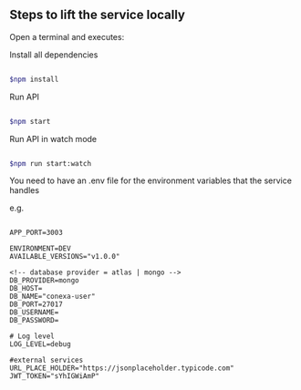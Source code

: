 ## Steps to lift the service locally


Open a terminal and executes:

Install all dependencies

  ```sh

  $npm install
  
  ```

Run API

  ```sh

  $npm start

  ```

Run API in watch mode

  ```sh

  $npm run start:watch

  ```
You need to have an .env file for the environment variables that the service handles

e.g.

```dotenv

APP_PORT=3003

ENVIRONMENT=DEV
AVAILABLE_VERSIONS="v1.0.0"

<!-- database provider = atlas | mongo -->
DB_PROVIDER=mongo
DB_HOST=
DB_NAME="conexa-user"
DB_PORT=27017
DB_USERNAME=
DB_PASSWORD=

# Log level
LOG_LEVEL=debug

#external services
URL_PLACE_HOLDER="https://jsonplaceholder.typicode.com"
JWT_TOKEN="sYhIGWiAmP"

```